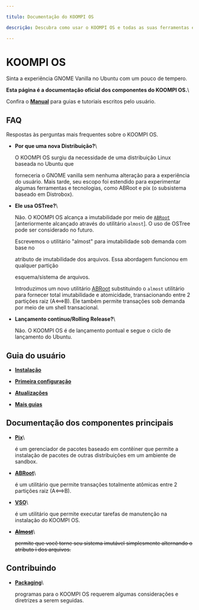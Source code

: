 ```yaml
---

titulo: Documentação do KOOMPI OS

descrição: Descubra como usar o KOOMPI OS e todas as suas ferramentas e configurações.

---
```


# KOOMPI OS

Sinta a experiência GNOME Vanilla no Ubuntu com um pouco de tempero.

**Esta página é a documentação oficial dos componentes do KOOMPI OS.**\

Confira o  [**Manual**](https://handbook.koompios.org) para guias e tutoriais escritos pelo usuário.

## FAQ

Respostas às perguntas mais frequentes sobre o KOOMPI OS.

- **Por que uma nova Distribuição?**\

  O KOOMPI OS surgiu da necessidade de uma distribuição Linux baseada no Ubuntu que

  forneceria o GNOME vanilla sem nenhuma alteração para a experiência do usuário. Mais tarde, seu escopo foi estendido para experimentar algumas ferramentas e tecnologias, como ABRoot e pix (o subsistema baseado em Distrobox).

  

- **Ele usa OSTree?**\

  Não. O KOOMPI OS alcança a imutabilidade por meio de [`ABRoot`](https://github.com/koompi-os/ABRoot) [anteriormente alcançado através do utilitário `almost`]. O uso de OSTree pode ser considerado no futuro.

 

  Escrevemos o utilitário "almost" para imutabilidade sob demanda com base no

   atributo de imutabilidade dos arquivos. Essa abordagem funcionou em qualquer partição

   esquema/sistema de arquivos.

  

  Introduzimos um novo utilitário [ABRoot](https://github.com/koompi-os/ABRoot) substituindo o `almost` utilitário para fornecer total imutabilidade e atomicidade, transacionando entre 2 partições raiz (A⟺B). Ele também permite transações sob demanda por meio de um shell transacional.

  

- **Lançamento contínuo/Rolling Release?**\

  Não. O KOOMPI OS é de lançamento pontual e segue o ciclo de lançamento do Ubuntu.

## Guia do usuário

- **[Instalação](https://handbook.koompios.org/2022/11/05/installation.html)**

- **[Primeira configuração](https://handbook.koompios.org/2022/11/18/first-setup.html)**

- **[Atualizações](https://handbook.koompios.org/2022/12/10/updates.html)**

- **[Mais guias](https://handbook.koompios.org/)**

## Documentação dos componentes principais

- **[Pix](/docs/pix)**\

  é um gerenciador de pacotes baseado em contêiner que permite a instalação de pacotes de outras distribuições em um ambiente de sandbox.

- **[ABRoot](/docs/ABRoot)**\

  é um utilitário que permite transações totalmente atômicas entre 2 partições raiz (A⟺B).

- **[VSO](/docs/kso)**\

  é um utilitário que permite executar tarefas de manutenção na instalação do KOOMPI OS.

- ~~**[Almost](/docs/almost)**~~\

  ~~permite que você torne seu sistema imutável simplesmente alternando o atributo i dos arquivos.~~

## Contribuindo

- **[Packaging](/docs/packaging)**\

  programas para o KOOMPI OS requerem algumas considerações e diretrizes a serem seguidas.
